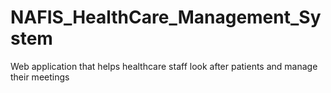# NAFIS_HealthCare_Management_System
Web application that helps healthcare staff look after patients and manage their meetings
